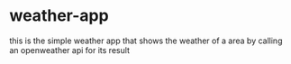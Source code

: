 # weather-app
this is the simple weather app that shows the weather of a area by calling an openweather api for its result
 
